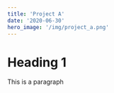 ```yaml
---
title: 'Project A'
date: '2020-06-30'
hero_image: '/img/project_a.png'
---
```


# Heading 1

This is a paragraph